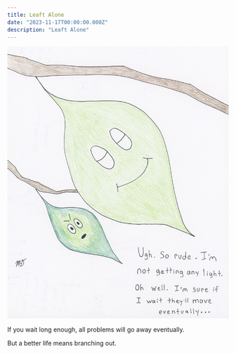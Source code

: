 ```yaml
---
title: Leaft Alone 
date: "2023-11-17T00:00:00.000Z"
description: "Leaft Alone"
---
```


![Leaft Alone](./leaft-alone.jpg)

If you wait long enough, all problems will go away eventually.

But a better life means branching out.
